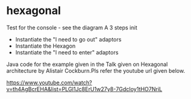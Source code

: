 # hexagonal

Test for the console - see the diagram
A 3 steps init

   - Instantiate the "I need to go out" adaptors
   - Instantiate the Hexagon
   - Instantiate the "I need to enter" adaptors
     

Java code for the example given in the Talk given on Hexagonal architecture by Alistair Cockburn.Pls refer the youtube url given below.

https://www.youtube.com/watch?v=th4AgBcrEHA&list=PLGl1Jc8ErU1w27y8-7Gdcloy1tHO7NriL

